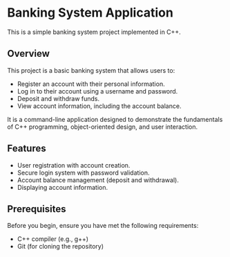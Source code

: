 # Banking System Application

This is a simple banking system project implemented in C++.

## Overview

This project is a basic banking system that allows users to:

- Register an account with their personal information.
- Log in to their account using a username and password.
- Deposit and withdraw funds.
- View account information, including the account balance.

It is a command-line application designed to demonstrate the fundamentals of C++ programming, object-oriented design, and user interaction.

## Features

- User registration with account creation.
- Secure login system with password validation.
- Account balance management (deposit and withdrawal).
- Displaying account information.

## Prerequisites

Before you begin, ensure you have met the following requirements:

- C++ compiler (e.g., g++)
- Git (for cloning the repository)

